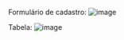 Formulário de cadastro:
![image](https://user-images.githubusercontent.com/66571686/177857132-bfe42fe5-dcd8-42c6-b9df-062e50e6b6a5.png)

Tabela:
![image](https://user-images.githubusercontent.com/66571686/178032060-fdead372-946d-4fe3-b261-82bf375aa3e1.png)
